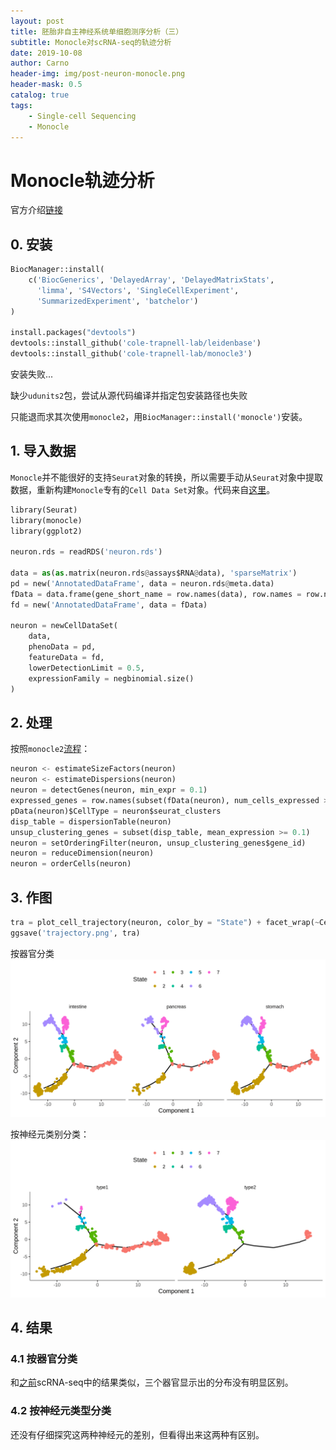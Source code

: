 ```yaml
---
layout: post
title: 胚胎非自主神经系统单细胞测序分析（三）
subtitle: Monocle对scRNA-seq的轨迹分析
date: 2019-10-08
author: Carno
header-img: img/post-neuron-monocle.png
header-mask: 0.5
catalog: true
tags:
    - Single-cell Sequencing
    - Monocle
---
```


# Monocle轨迹分析

官方介绍[链接](https://cole-trapnell-lab.github.io/monocle3/docs/trajectories/)

## 0. 安装

```python
BiocManager::install(
    c('BiocGenerics', 'DelayedArray', 'DelayedMatrixStats',
      'limma', 'S4Vectors', 'SingleCellExperiment',
      'SummarizedExperiment', 'batchelor')
)

install.packages("devtools")
devtools::install_github('cole-trapnell-lab/leidenbase')
devtools::install_github('cole-trapnell-lab/monocle3')
```

安装失败...

缺少`udunits2`包，尝试从源代码编译并指定包安装路径也失败

只能退而求其次使用`monocle2`，用`BiocManager::install('monocle')`安装。

## 1. 导入数据

`Monocle`并不能很好的支持`Seurat`对象的转换，所以需要手动从`Seurat`对象中提取数据，重新构建`Monocle`专有的`Cell Data Set`对象。代码来自[这里](https://github.com/cole-trapnell-lab/monocle-release/issues/262)。

```python
library(Seurat)
library(monocle)
library(ggplot2)

neuron.rds = readRDS('neuron.rds')

data = as(as.matrix(neuron.rds@assays$RNA@data), 'sparseMatrix')
pd = new('AnnotatedDataFrame', data = neuron.rds@meta.data)
fData = data.frame(gene_short_name = row.names(data), row.names = row.names(data))
fd = new('AnnotatedDataFrame', data = fData)

neuron = newCellDataSet(
    data,
    phenoData = pd,
    featureData = fd,
    lowerDetectionLimit = 0.5,
    expressionFamily = negbinomial.size()
)
```



## 2. 处理

按照`monocle2`[流程](http://cole-trapnell-lab.github.io/monocle-release/docs/#constructing-single-cell-trajectories)：

```python
neuron <- estimateSizeFactors(neuron)
neuron <- estimateDispersions(neuron)
neuron = detectGenes(neuron, min_expr = 0.1)
expressed_genes = row.names(subset(fData(neuron), num_cells_expressed >= 10))
pData(neuron)$CellType = neuron$seurat_clusters
disp_table = dispersionTable(neuron)
unsup_clustering_genes = subset(disp_table, mean_expression >= 0.1)
neuron = setOrderingFilter(neuron, unsup_clustering_genes$gene_id)
neuron = reduceDimension(neuron)
neuron = orderCells(neuron)
```

## 3. 作图

```python
tra = plot_cell_trajectory(neuron, color_by = "State") + facet_wrap(~CellType, nrow = 3)
ggsave('trajectory.png', tra)
```

按器官分类
![](https://raw.githubusercontent.com/CarnoZhao/CarnoZhao.github.io/master/img/post-neuron-monocle.png)

按神经元类别分类：
![](https://raw.githubusercontent.com/CarnoZhao/CarnoZhao.github.io/master/img/post-neuron-monocle2.png)



## 4. 结果

### 4.1 按器官分类

和[之前]([https://carnozhao.github.io/2019/09/23/%E8%83%9A%E8%83%8E%E9%9D%9E%E8%87%AA%E4%B8%BB%E7%A5%9E%E7%BB%8F%E7%B3%BB%E7%BB%9F%E5%8D%95%E7%BB%86%E8%83%9E%E6%B5%8B%E5%BA%8F%E5%88%86%E6%9E%90-%E4%B8%80/](https://carnozhao.github.io/2019/09/23/胚胎非自主神经系统单细胞测序分析-一/))scRNA-seq中的结果类似，三个器官显示出的分布没有明显区别。

### 4.2 按神经元类型分类

还没有仔细探究这两种神经元的差别，但看得出来这两种有区别。